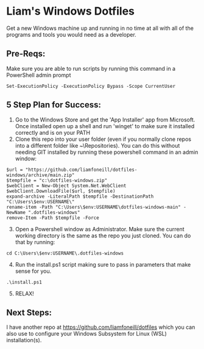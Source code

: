 # Liam's Windows Dotfiles

Get a new Windows machine up and running in no time at all with all of the programs and tools you would need as a developer.


## Pre-Reqs:

Make sure you are able to run scripts by running this command in a PowerShell admin prompt 
```posh
Set-ExecutionPolicy -ExecutionPolicy Bypass -Scope CurrentUser
```

## 5 Step Plan for Success:

1. Go to the Windows Store and get the 'App Installer' app from Microsoft. Once installed open up a shell and run 'winget' to make sure it installed correctly and is on your PATH
2. Clone this repo into your user folder (even if you normally clone repos into a different folder like ~\Repositories). You can do this without needing GIT installed by running these powershell command in an admin window:

```posh
$url = "https://github.com/liamfoneill/dotfiles-windows/archive/main.zip"
$tempfile = "c:\dotfiles-windows.zip"
$webClient = New-Object System.Net.WebClient
$webClient.DownloadFile($url, $tempfile)
expand-archive -LiteralPath $tempfile -DestinationPath "C:\Users\$env:USERNAME\"
rename-item -Path "C:\Users\$env:USERNAME\dotfiles-windows-main" -NewName ".dotfiles-windows"
remove-Item -Path $tempfile -Force
```
3. Open a Powershell window as Administrator. Make sure the current working directory is the same as the repo you just cloned. You can do that by running:
```
cd C:\Users\$env:USERNAME\.dotfiles-windows
```
4. Run the install.ps1 script making sure to pass in parameters that make sense for you. 
```
.\install.ps1
```

5. RELAX!

## Next Steps:

I have another repo at https://github.com/liamfoneill/dotfiles which you can also use to configure your Windows Subsystem for Linux (WSL) installation(s).
